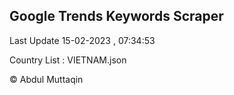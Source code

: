 

## Google Trends Keywords Scraper 
 
Last Update 15-02-2023 , 07:34:53

Country List :
VIETNAM.json



© Abdul Muttaqin 
